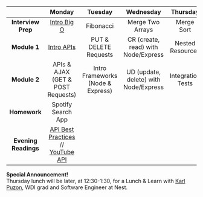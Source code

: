 |  | Monday | Tuesday | Wednesday | Thursday | Friday |
| :----------: | :----------: | :----------: | :----------: | :----------: | :----------: |
| **Interview Prep** | [Intro Big O](../w3_d1_0_big_o) | Fibonacci | Merge Two Arrays | Merge Sort | Review |
| **Module 1** | [Intro APIs](../w3_d1_1_exploring_apis) | PUT & DELETE Requests | CR (create, read) with Node/Express | Nested Resources | Review |
| **Module 2** | APIs & AJAX (GET & POST Requests) | Intro Frameworks (Node & Express) | UD (update, delete) with Node/Express | Integration Tests | Weekend Lab |
| **Homework** | Spotify Search App |  |  |  |  |
| **Evening Readings** | [API Best Practices](http://piwik.org/blog/2008/01/how-to-design-an-api-best-practises-concepts-technical-aspects) // [YouTube API](http://www.codecademy.com/en/tracks/youtube) |  |  |  |  |


**Special Announcement!**   
Thursday lunch will be later, at 12:30-1:30, for a Lunch & Learn with [Karl Puzon](https://www.linkedin.com/profile/view?id=62614390&authType=NAME_SEARCH&authToken=KyP-&locale=en_US&trk=tyah&trkInfo=clickedVertical%3Amynetwork%2Cidx%3A1-1-1%2CtarId%3A1435859685113%2Ctas%3Akarl%20puz), WDI grad and Software Engineer at Nest.
